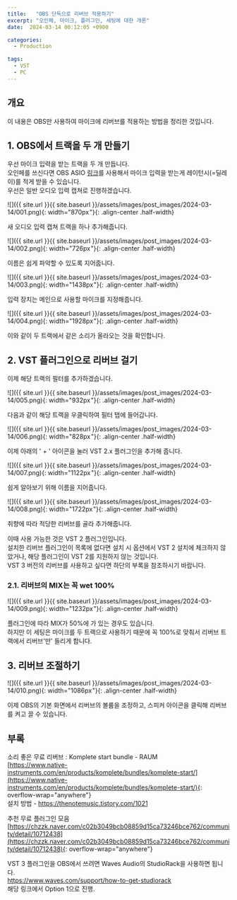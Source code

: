 ```yaml
---
title:   "OBS 단독으로 리버브 적용하기"
excerpt: "오인페, 마이크, 플러그인, 세팅에 대한 개론"
date:  2024-03-14 00:12:05 +0900

categories:
  - Production

tags:
  - VST
  - PC
--- 
```


## 개요  

이 내용은 OBS만 사용하여 마이크에 리버브를 적용하는 방법을 정리한 것입니다.  

## 1. OBS에서 트랙을 두 개 만들기  

우선 마이크 입력을 받는 트랙을 두 개 만듭니다.  
오인페를 쓰신다면 OBS ASIO [링크](https://github.com/Andersama/obs-asio/releases/latest)를 사용해서 마이크 입력을 받는게 레이턴시(=딜레이)를 적게 받을 수 있습니다.  
우선은 일반 오디오 입력 캡쳐로 진행하겠습니다.  

![]({{ site.url }}{{ site.baseurl }}/assets/images/post_images/2024-03-14/001.png){: width="870px "}{: .align-center .half-width}  

새 오디오 입력 캡쳐 트랙을 하나 추가해줍니다.  

![]({{ site.url }}{{ site.baseurl }}/assets/images/post_images/2024-03-14/002.png){: width="726px "}{: .align-center .half-width}  

이름은 쉽게 파악할 수 있도록 지어줍니다.  

![]({{ site.url }}{{ site.baseurl }}/assets/images/post_images/2024-03-14/003.png){: width="1438px "}{: .align-center .half-width}  

입력 장치는 메인으로 사용할 마이크를 지정해줍니다.  

![]({{ site.url }}{{ site.baseurl }}/assets/images/post_images/2024-03-14/004.png){: width="1928px "}{: .align-center .half-width}  

이와 같이 두 트랙에서 같은 소리가 올라오는 것을 확인합니다.  

## 2. VST 플러그인으로 리버브 걸기  

이제 해당 트랙의 필터를 추가하겠습니다.  

![]({{ site.url }}{{ site.baseurl }}/assets/images/post_images/2024-03-14/005.png){: width="932px "}{: .align-center .half-width}  

다음과 같이 해당 트랙을 우클릭하여 필터 탭에 들어갑니다.  

![]({{ site.url }}{{ site.baseurl }}/assets/images/post_images/2024-03-14/006.png){: width="828px "}{: .align-center .half-width}  

이제 아래의 ' + ' 아이콘을 눌러 VST 2.x 플러그인을 추가해 줍니다.  

![]({{ site.url }}{{ site.baseurl }}/assets/images/post_images/2024-03-14/007.png){: width="1122px "}{: .align-center .half-width}  

쉽게 알아보기 위해 이름을 지어줍니다.  

![]({{ site.url }}{{ site.baseurl }}/assets/images/post_images/2024-03-14/008.png){: width="1722px "}{: .align-center .half-width}  

취향에 따라 적당한 리버브를 골라 추가해줍니다.  

이때 사용 가능한 것은 VST 2 플러그인입니다.  
설치한 리버브 플러그인이 목록에 없다면 설치 시 옵션에서 VST 2 설치에 체크하지 않았거나, 해당 플러그인이 VST 2를 지원하지 않는 것입니다.  
VST 3 버전의 리버브를 사용하고 싶다면 하단의 부록을 참조하시기 바랍니다.  

### 2.1. 리버브의 MIX는 꼭 wet 100%

![]({{ site.url }}{{ site.baseurl }}/assets/images/post_images/2024-03-14/009.png){: width="1232px "}{: .align-center .half-width}  

플러그인에 따라 MIX가 50%에 가 있는 경우도 있습니다.  
하지만 이 세팅은 마이크를 두 트랙으로 사용하기 때문에 꼭 100%로 맞춰서 리버브 트랙에서 리버브'만' 들리게 합니다.  

## 3. 리버브 조절하기  

![]({{ site.url }}{{ site.baseurl }}/assets/images/post_images/2024-03-14/010.png){: width="1086px "}{: .align-center .half-width}  

이제 OBS의 기본 화면에서 리버브의 볼륨을 조정하고, 스피커 아이콘을 클릭해 리버브를 켜고 끌 수 있습니다.  

## 부록  

소리 좋은 무료 리버브 : Komplete start bundle - RAUM  
[https://www.native-instruments.com/en/products/komplete/bundles/komplete-start/](https://www.native-instruments.com/en/products/komplete/bundles/komplete-start/){: overflow-wrap="anywhere"}  
설치 방법 - <https://thenotemusic.tistory.com/1021>  

추천 무료 플러그인 모음  
[https://chzzk.naver.com/c02b3049bcb08859d15ca73246bce762/community/detail/10712438](https://chzzk.naver.com/c02b3049bcb08859d15ca73246bce762/community/detail/10712438){: overflow-wrap="anywhere"}  

VST 3 플러그인을 OBS에서 쓰려면 Waves Audio의 StudioRack을 사용하면 됩니다.  
<https://www.waves.com/support/how-to-get-studiorack>  
해당 링크에서 Option 1으로 진행.  

